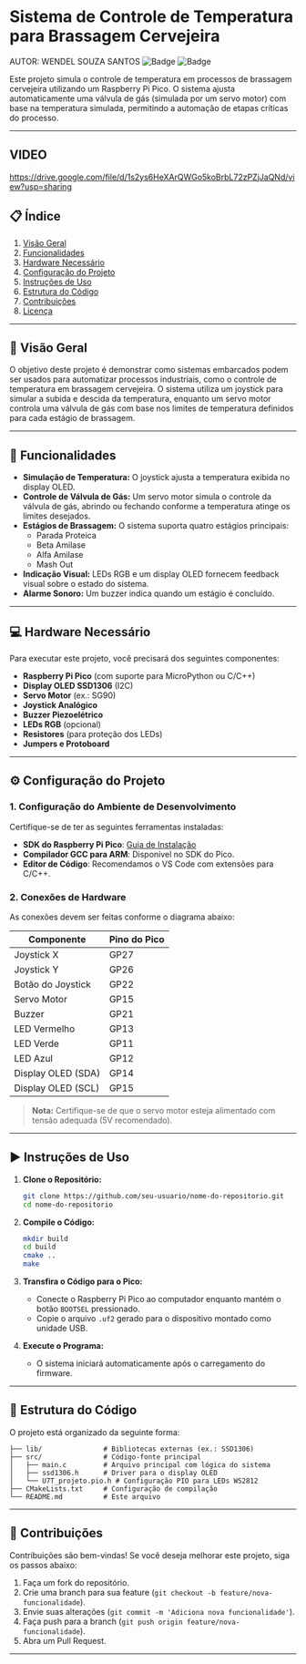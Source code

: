 # Sistema de Controle de Temperatura para Brassagem Cervejeira

AUTOR: WENDEL SOUZA SANTOS
![Badge](https://img.shields.io/badge/Status-Concluído-brightgreen) ![Badge](https://img.shields.io/badge/Plataforma-Raspberry%20Pi%20Pico-blue)

Este projeto simula o controle de temperatura em processos de brassagem cervejeira utilizando um Raspberry Pi Pico. O sistema ajusta automaticamente uma válvula de gás (simulada por um servo motor) com base na temperatura simulada, permitindo a automação de etapas críticas do processo.

---

## VIDEO
https://drive.google.com/file/d/1s2ys6HeXArQWGo5koBrbL72zPZjJaQNd/view?usp=sharing

## 📋 Índice

1. [Visão Geral](#visão-geral)
2. [Funcionalidades](#funcionalidades)
3. [Hardware Necessário](#hardware-necessário)
4. [Configuração do Projeto](#configuração-do-projeto)
5. [Instruções de Uso](#instruções-de-uso)
6. [Estrutura do Código](#estrutura-do-código)
7. [Contribuições](#contribuições)
8. [Licença](#licença)

---

## 🌟 Visão Geral

O objetivo deste projeto é demonstrar como sistemas embarcados podem ser usados para automatizar processos industriais, como o controle de temperatura em brassagem cervejeira. O sistema utiliza um joystick para simular a subida e descida da temperatura, enquanto um servo motor controla uma válvula de gás com base nos limites de temperatura definidos para cada estágio de brassagem.

---

## 🔧 Funcionalidades

- **Simulação de Temperatura:** O joystick ajusta a temperatura exibida no display OLED.
- **Controle de Válvula de Gás:** Um servo motor simula o controle da válvula de gás, abrindo ou fechando conforme a temperatura atinge os limites desejados.
- **Estágios de Brassagem:** O sistema suporta quatro estágios principais:
  - Parada Proteica
  - Beta Amilase
  - Alfa Amilase
  - Mash Out
- **Indicação Visual:** LEDs RGB e um display OLED fornecem feedback visual sobre o estado do sistema.
- **Alarme Sonoro:** Um buzzer indica quando um estágio é concluído.

---

## 💻 Hardware Necessário

Para executar este projeto, você precisará dos seguintes componentes:

- **Raspberry Pi Pico** (com suporte para MicroPython ou C/C++)
- **Display OLED SSD1306** (I2C)
- **Servo Motor** (ex.: SG90)
- **Joystick Analógico**
- **Buzzer Piezoelétrico**
- **LEDs RGB** (opcional)
- **Resistores** (para proteção dos LEDs)
- **Jumpers e Protoboard**

---

## ⚙️ Configuração do Projeto

### 1. Configuração do Ambiente de Desenvolvimento

Certifique-se de ter as seguintes ferramentas instaladas:

- **SDK do Raspberry Pi Pico**: [Guia de Instalação](https://datasheets.raspberrypi.com/pico/getting-started-with-pico.pdf)
- **Compilador GCC para ARM**: Disponível no SDK do Pico.
- **Editor de Código**: Recomendamos o VS Code com extensões para C/C++.

### 2. Conexões de Hardware

As conexões devem ser feitas conforme o diagrama abaixo:

| Componente         | Pino do Pico       |
|--------------------|--------------------|
| Joystick X         | GP27              |
| Joystick Y         | GP26              |
| Botão do Joystick  | GP22              |
| Servo Motor        | GP15              |
| Buzzer             | GP21              |
| LED Vermelho       | GP13              |
| LED Verde          | GP11              |
| LED Azul           | GP12              |
| Display OLED (SDA) | GP14              |
| Display OLED (SCL) | GP15              |

> **Nota:** Certifique-se de que o servo motor esteja alimentado com tensão adequada (5V recomendado).

---

## ▶️ Instruções de Uso

1. **Clone o Repositório:**
   ```bash
   git clone https://github.com/seu-usuario/nome-do-repositorio.git
   cd nome-do-repositorio
   ```

2. **Compile o Código:**
   ```bash
   mkdir build
   cd build
   cmake ..
   make
   ```

3. **Transfira o Código para o Pico:**
   - Conecte o Raspberry Pi Pico ao computador enquanto mantém o botão `BOOTSEL` pressionado.
   - Copie o arquivo `.uf2` gerado para o dispositivo montado como unidade USB.

4. **Execute o Programa:**
   - O sistema iniciará automaticamente após o carregamento do firmware.

---

## 📂 Estrutura do Código

O projeto está organizado da seguinte forma:

```
├── lib/               # Bibliotecas externas (ex.: SSD1306)
├── src/               # Código-fonte principal
│   ├── main.c         # Arquivo principal com lógica do sistema
│   ├── ssd1306.h      # Driver para o display OLED
│   └── U7T_projeto.pio.h # Configuração PIO para LEDs WS2812
├── CMakeLists.txt     # Configuração de compilação
└── README.md          # Este arquivo
```

---

## 🤝 Contribuições

Contribuições são bem-vindas! Se você deseja melhorar este projeto, siga os passos abaixo:

1. Faça um fork do repositório.
2. Crie uma branch para sua feature (`git checkout -b feature/nova-funcionalidade`).
3. Envie suas alterações (`git commit -m 'Adiciona nova funcionalidade'`).
4. Faça push para a branch (`git push origin feature/nova-funcionalidade`).
5. Abra um Pull Request.

---
